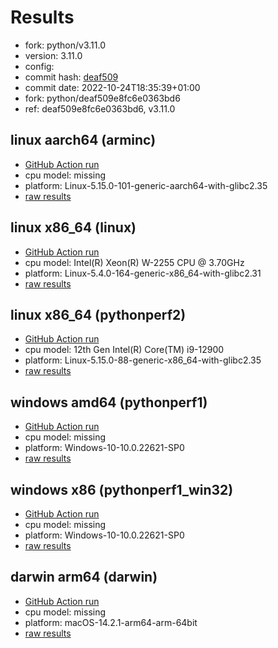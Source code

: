 # Results

- fork: python/v3.11.0
- version: 3.11.0
- config: 
- commit hash: [deaf509](https://github.com/python/cpython/commit/deaf509)
- commit date: 2022-10-24T18:35:39+01:00
- fork: python/deaf509e8fc6e0363bd6
- ref: deaf509e8fc6e0363bd6, v3.11.0

## linux aarch64 (arminc)

- [GitHub Action run](https://github.com/faster-cpython/benchmarking/actions/runs/8924024951)
- cpu model: missing
- platform: Linux-5.15.0-101-generic-aarch64-with-glibc2.35
- [raw results](bm-20221024-arminc-aarch64-python-deaf509e8fc6e0363bd6-3.11.0-deaf509.json)

## linux x86_64 (linux)

- [GitHub Action run](https://github.com/faster-cpython/benchmarking/actions/runs/7646927066)
- cpu model: Intel(R) Xeon(R) W-2255 CPU @ 3.70GHz
- platform: Linux-5.4.0-164-generic-x86_64-with-glibc2.31
- [raw results](bm-20221024-linux-x86_64-python-v3.11.0-3.11.0-deaf509.json)

## linux x86_64 (pythonperf2)

- [GitHub Action run](https://github.com/faster-cpython/benchmarking/actions/runs/7646927066)
- cpu model: 12th Gen Intel(R) Core(TM) i9-12900
- platform: Linux-5.15.0-88-generic-x86_64-with-glibc2.35
- [raw results](bm-20221024-pythonperf2-x86_64-python-v3.11.0-3.11.0-deaf509.json)

## windows amd64 (pythonperf1)

- [GitHub Action run](https://github.com/faster-cpython/benchmarking/actions/runs/7646927066)
- cpu model: missing
- platform: Windows-10-10.0.22621-SP0
- [raw results](bm-20221024-pythonperf1-amd64-python-v3.11.0-3.11.0-deaf509.json)

## windows x86 (pythonperf1_win32)

- [GitHub Action run](https://github.com/faster-cpython/benchmarking/actions/runs/7646927066)
- cpu model: missing
- platform: Windows-10-10.0.22621-SP0
- [raw results](bm-20221024-pythonperf1_win32-x86-python-v3.11.0-3.11.0-deaf509.json)

## darwin arm64 (darwin)

- [GitHub Action run](https://github.com/faster-cpython/benchmarking/actions/runs/7646927066)
- cpu model: missing
- platform: macOS-14.2.1-arm64-arm-64bit
- [raw results](bm-20221024-darwin-arm64-python-v3.11.0-3.11.0-deaf509.json)

